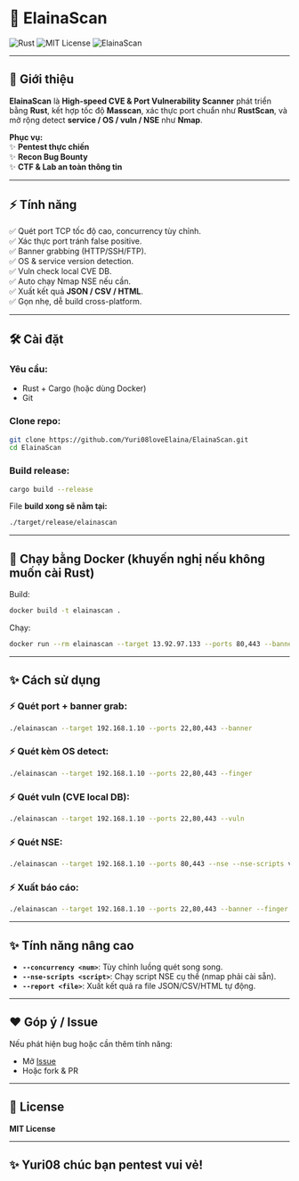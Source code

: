 # 🌸 ElainaScan

![Rust](https://img.shields.io/badge/Rust-%23dea584.svg?style=for-the-badge&logo=rust&logoColor=white)
![MIT License](https://img.shields.io/github/license/Yuri08loveElaina/ElainaScan?style=for-the-badge)
![ElainaScan](https://img.shields.io/badge/Fast%20Port%20Scanner-ElainaScan-ff69b4?style=for-the-badge)

---

## 🚀 Giới thiệu

**ElainaScan** là **High-speed CVE & Port Vulnerability Scanner** phát triển bằng **Rust**, kết hợp tốc độ **Masscan**, xác thực port chuẩn như **RustScan**, và mở rộng detect **service / OS / vuln / NSE** như **Nmap**.

**Phục vụ:**  
✨ **Pentest thực chiến**  
✨ **Recon Bug Bounty**  
✨ **CTF & Lab an toàn thông tin**

---

## ⚡ Tính năng

✅ Quét port TCP tốc độ cao, concurrency tùy chỉnh.  
✅ Xác thực port tránh false positive.  
✅ Banner grabbing (HTTP/SSH/FTP).  
✅ OS & service version detection.  
✅ Vuln check local CVE DB.  
✅ Auto chạy Nmap NSE nếu cần.  
✅ Xuất kết quả **JSON / CSV / HTML**.  
✅ Gọn nhẹ, dễ build cross-platform.

---

## 🛠️ Cài đặt

### Yêu cầu:
- Rust + Cargo (hoặc dùng Docker)
- Git

### Clone repo:
```bash
git clone https://github.com/Yuri08loveElaina/ElainaScan.git
cd ElainaScan
```

### Build release:
```bash
cargo build --release
```

File **build xong sẽ nằm tại:**
```bash
./target/release/elainascan
```

---

## 🐳 Chạy bằng Docker (khuyến nghị nếu không muốn cài Rust)

Build:
```bash
docker build -t elainascan .
```

Chạy:
```bash
docker run --rm elainascan --target 13.92.97.133 --ports 80,443 --banner --finger --vuln
```

---

## ✨ Cách sử dụng

### ⚡ Quét port + banner grab:
```bash
./elainascan --target 192.168.1.10 --ports 22,80,443 --banner
```

### ⚡ Quét kèm OS detect:
```bash
./elainascan --target 192.168.1.10 --ports 22,80,443 --finger
```

### ⚡ Quét vuln (CVE local DB):
```bash
./elainascan --target 192.168.1.10 --ports 22,80,443 --vuln
```

### ⚡ Quét NSE:
```bash
./elainascan --target 192.168.1.10 --ports 80,443 --nse --nse-scripts vuln
```

### ⚡ Xuất báo cáo:
```bash
./elainascan --target 192.168.1.10 --ports 22,80,443 --banner --finger --vuln --report report.json
```

---

## ✨ Tính năng nâng cao

- **`--concurrency <num>`**: Tùy chỉnh luồng quét song song.
- **`--nse-scripts <script>`**: Chạy script NSE cụ thể (nmap phải cài sẵn).
- **`--report <file>`**: Xuất kết quả ra file JSON/CSV/HTML tự động.

---

## ❤️ Góp ý / Issue

Nếu phát hiện bug hoặc cần thêm tính năng:
- Mở [Issue](https://github.com/Yuri08loveElaina/ElainaScan/issues)
- Hoặc fork & PR

---

## 📜 License

**MIT License**

---

## ✨ Yuri08 chúc bạn pentest vui vẻ!
